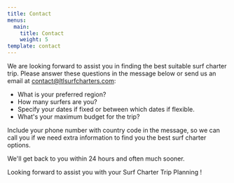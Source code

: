 ```yaml
---
title: Contact
menus:
  main:
    title: Contact
    weight: 5
template: contact
---
```

We are looking forward to assist you in finding the best suitable surf charter trip.
Please answer these questions in the message below or send us an email at contact@ltlsurfcharters.com:

* What is your preferred region?
* How many surfers are you?
* Specify your dates if fixed or between which dates if flexible.
* What's your maximum budget for the trip?

Include your phone number with country code in the message, so we can call you if we need extra information to find you the best surf charter options.

We'll get back to you within 24 hours and often much sooner.

Looking forward to assist you with your Surf Charter Trip Planning !

